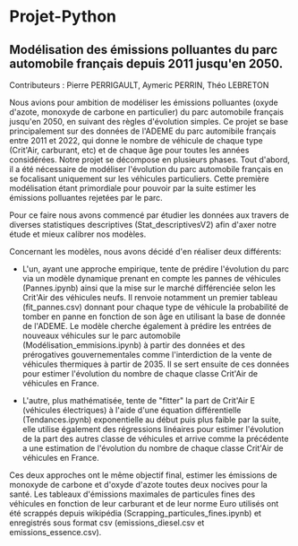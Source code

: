 # Projet-Python

## Modélisation des émissions polluantes du parc automobile français depuis 2011 jusqu'en 2050.

Contributeurs :
Pierre PERRIGAULT,
Aymeric PERRIN,
Théo LEBRETON

Nous avions pour ambition de modéliser les émissions polluantes (oxyde d'azote, monoxyde de carbone en particulier) du parc automobile français jusqu'en 2050, en suivant des règles d'évolution simples. Ce projet se base principalement sur des données de l'ADEME du parc automibile français entre 2011 et 2022, qui donne le nombre de véhicule de chaque type (Crit'Air, carburant, etc) et de chaque âge pour toutes les années considérées. Notre projet se décompose en plusieurs phases. Tout d'abord, il a été nécessaire de modéliser l'évolution du parc automobile français en se focalisant uniquement sur les véhicules particuliers. Cette première modélisation étant primordiale pour pouvoir par la suite estimer les émissions polluantes rejetées par le parc.

Pour ce faire nous avons commencé par étudier les données aux travers de diverses statistiques descriptives (Stat_descriptivesV2) afin d'axer notre étude et mieux calibrer nos modèles. 

Concernant les modèles, nous avons décidé d'en réaliser deux différents:

- L'un, ayant une approche empirique, tente de prédire l'évolution du parc via un modèle dynamique prenant en compte les pannes de véhicules (Pannes.ipynb) ainsi que la mise sur le marché différenciée selon les Crit'Air des véhicules neufs. Il renvoie notamment un premier tableau (fit_pannes.csv) donnant pour chaque type de véhicule la probabilité de tomber en panne en fonction de son âge en utilisant la base de donnée de l'ADEME. Le modèle cherche également à prédire les entrées de nouveaux véhicules sur le parc automobile (Modélisation_emmisions.ipynb) à partir des données et des prérogatives gouvernementales comme l'interdiction de la vente de véhicules thermiques à partir de 2035. Il se sert ensuite de ces données pour estimer l'évolution du nombre de chaque classe Crit'Air de véhicules en France.
  
- L'autre, plus mathématisée, tente de "fitter" la part de Crit'Air E (véhicules électriques) à l'aide d'une équation différentielle (Tendances.ipynb) exponentielle au début puis plus faible par la suite, elle utilise également des régressions linéaires pour estimer l'évolution de la part des autres classe de véhicules et arrive comme la précédente a une estimation de l'évolution du nombre de chaque classe Crit'Air de véhicules en France.
  
Ces deux approches ont le même objectif final, estimer les émissions de monoxyde de carbone et d'oxyde d'azote toutes deux nocives pour la santé. Les tableaux d'émissions maximales de particules fines des véhicules en fonction de leur carburant et de leur norme Euro utilisés ont été scrappés depuis wikipédia (Scrapping_particules_fines.ipynb) et enregistrés sous format csv (emissions_diesel.csv et emissions_essence.csv).
